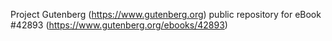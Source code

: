 Project Gutenberg (https://www.gutenberg.org) public repository for eBook #42893 (https://www.gutenberg.org/ebooks/42893)
